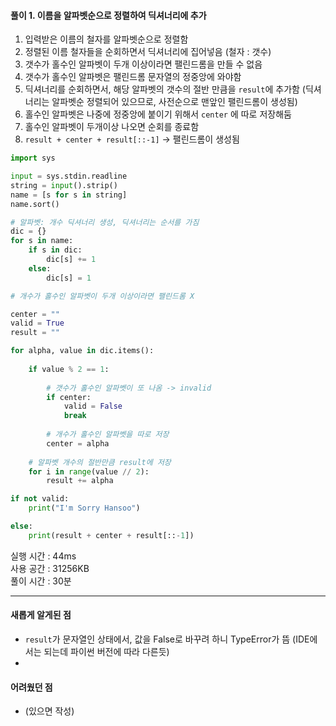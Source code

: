 #### 풀이 1. 이름을 알파벳순으로 정렬하여 딕셔너리에 추가

1. 입력받은 이름의 철자를 알파벳순으로 정렬함
2. 정렬된 이름 철자들을 순회하면서 딕셔너리에 집어넣음 (철자 : 갯수)
3. 갯수가 홀수인 알파벳이 두개 이상이라면 팰린드롬을 만들 수 없음
4. 갯수가 홀수인 알파벳은 팰린드롬 문자열의 정중앙에 와야함
5. 딕셔너리를 순회하면서, 해당 알파벳의 갯수의 절반 만큼을 `result`에 추가함 (딕셔너리는 알파벳순 정렬되어 있으므로, 사전순으로 맨앞인 팰린드롬이 생성됨)
6. 홀수인 알파벳은 나중에 정중앙에 붙이기 위해서 `center` 에 따로 저장해둠
7. 홀수인 알파벳이 두개이상 나오면 순회를 종료함 
8. `result + center + result[::-1]` -> 팰린드롬이 생성됨


```python
import sys

input = sys.stdin.readline
string = input().strip()
name = [s for s in string]
name.sort()

# 알파벳: 개수 딕셔너리 생성, 딕셔너리는 순서를 가짐
dic = {}
for s in name:
    if s in dic:
        dic[s] += 1
    else:
        dic[s] = 1

# 개수가 홀수인 알파벳이 두개 이상이라면 팰린드롬 X

center = ""
valid = True
result = ""

for alpha, value in dic.items():
    
    if value % 2 == 1:
    
        # 갯수가 홀수인 알파벳이 또 나옴 -> invalid
        if center:
            valid = False
            break
        
        # 개수가 홀수인 알파벳을 따로 저장
        center = alpha
    
    # 알파벳 개수의 절반만큼 result에 저장
    for i in range(value // 2):
        result += alpha

if not valid:
    print("I'm Sorry Hansoo")

else:
    print(result + center + result[::-1])
```


실행 시간 : 44ms    
사용 공간 : 31256KB  
풀이 시간 : 30분  

--- 

#### 새롭게 알게된 점
  + `result`가 문자열인 상태에서, 값을 False로 바꾸려 하니 TypeError가 뜸 (IDE에서는 되는데 파이썬 버전에 따라 다른듯)
  + 

#### 어려웠던 점
  + (있으면 작성)
  
